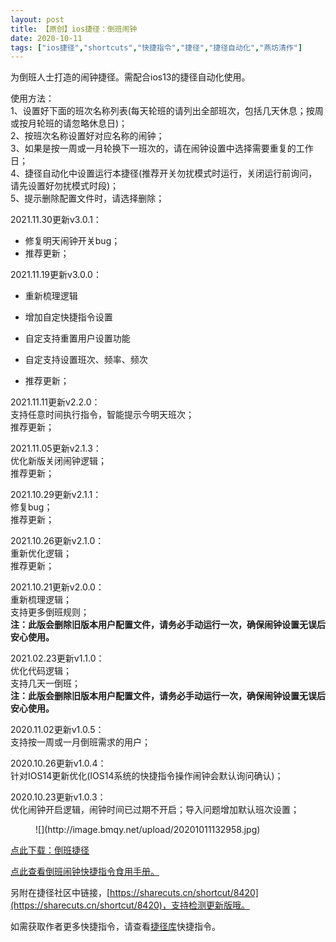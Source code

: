 ```yaml
---
layout: post
title: 【原创】ios捷径：倒班闹钟
date: 2020-10-11
tags: ["ios捷径","shortcuts","快捷指令","捷径","捷径自动化","燕坊清作"]
---
```


<!-- wp:paragraph -->

为倒班人士打造的闹钟捷径。需配合ios13的捷径自动化使用。

<!-- /wp:paragraph -->

<!-- wp:paragraph {"textColor":"vivid-red"} -->

使用方法：  
1、设置好下面的班次名称列表(每天轮班的请列出全部班次，包括几天休息；按周或按月轮班的请忽略休息日)；  
2、按班次名称设置好对应名称的闹钟；  
3、如果是按一周或一月轮换下一班次的，请在闹钟设置中选择需要重复的工作日；  
4、捷径自动化中设置运行本捷径(推荐开关勿扰模式时运行，关闭运行前询问，请先设置好勿扰模式时段)；  
5、提示删除配置文件时，请选择删除；

<!-- /wp:paragraph -->

<!-- wp:paragraph {"textColor":"black"} -->

2021.11.30更新v3.0.1：  
- 修复明天闹钟开关bug；  
- 推荐更新；

<!-- /wp:paragraph -->

<!-- wp:paragraph {"textColor":"black"} -->

2021.11.19更新v3.0.0：  
- 重新梳理逻辑  

- 增加自定快捷指令设置  

- 自定支持重置用户设置功能  

- 自定支持设置班次、频率、频次  
- 推荐更新；

<!-- /wp:paragraph -->

<!-- wp:paragraph {"textColor":"black"} -->

2021.11.11更新v2.2.0：  
支持任意时间执行指令，智能提示今明天班次；  
推荐更新；

<!-- /wp:paragraph -->

<!-- wp:paragraph {"textColor":"black"} -->

2021.11.05更新v2.1.3：  
优化新版关闭闹钟逻辑；  
推荐更新；

<!-- /wp:paragraph -->

<!-- wp:paragraph {"textColor":"black"} -->

2021.10.29更新v2.1.1：  
修复bug；  
推荐更新；

<!-- /wp:paragraph -->

<!-- wp:paragraph {"textColor":"black"} -->

2021.10.26更新v2.1.0：  
重新优化逻辑；  
推荐更新；

<!-- /wp:paragraph -->

<!-- wp:paragraph {"textColor":"black"} -->

2021.10.21更新v2.0.0：  
重新梳理逻辑；  
支持更多倒班规则；  
**<span class="has-inline-color has-vivid-red-color">注：此版会删除旧版本用户配置文件，请务必手动运行一次，确保闹钟设置无误后安心使用。</span>**

<!-- /wp:paragraph -->

<!-- wp:paragraph -->

2021.02.23更新v1.1.0：  
优化代码逻辑；  
支持几天一倒班；  
<span class="has-inline-color has-vivid-red-color">**注：此版会删除旧版本用户配置文件，请务必手动运行一次，确保闹钟设置无误后安心使用。**</span>

<!-- /wp:paragraph -->

<!-- wp:paragraph -->

2020.11.02更新v1.0.5：  
支持按一周或一月倒班需求的用户；

<!-- /wp:paragraph -->

<!-- wp:paragraph -->

2020.10.26更新v1.0.4：  
针对IOS14更新优化(IOS14系统的快捷指令操作闹钟会默认询问确认)；

<!-- /wp:paragraph -->

<!-- wp:paragraph -->

2020.10.23更新v1.0.3：  
优化闹钟开启逻辑，闹钟时间已过期不开启；导入问题增加默认班次设置；

<!-- /wp:paragraph -->

<!-- wp:image {"sizeSlug":"large"} -->
<figure class="wp-block-image size-large">![](http://image.bmqy.net/upload/20201011132958.jpg)</figure>
<!-- /wp:image -->

<!-- wp:paragraph -->

[点此下载：倒班捷径](https://www.icloud.com/shortcuts/4a608ec267da47799ca32e3db9ebecc0)

<!-- /wp:paragraph -->

<!-- wp:paragraph -->

[点此查看倒班闹钟快捷指令食用手册。](https://bmqy.github.io/shortcuts/item/daoban.html)

<!-- /wp:paragraph -->

<!-- wp:paragraph -->

另附在捷径社区中链接，[https://sharecuts.cn/shortcut/8420](https://sharecuts.cn/shortcut/8420)，支持检测更新版哦。

<!-- /wp:paragraph -->

<!-- wp:paragraph -->

如需获取作者更多快捷指令，请查看[捷径库](https://www.bmqy.net/2342.html)快捷指令。

<!-- /wp:paragraph -->